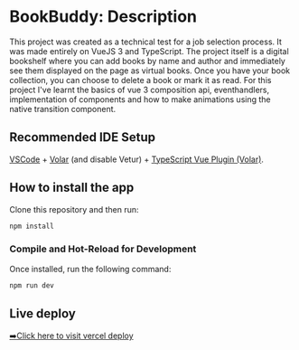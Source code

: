 # BookBuddy: Description

This project was created as a technical test for a job selection process. It was made entirely on VueJS 3 and TypeScript.
The project itself is a digital bookshelf where you can add books by name and author and immediately see them displayed on the page as virtual books. Once you have your book collection, you can choose to delete a book or mark it as read.
For this project I've learnt the basics of vue 3 composition api, eventhandlers, implementation of components and how to make animations using the native transition component.

## Recommended IDE Setup

[VSCode](https://code.visualstudio.com/) + [Volar](https://marketplace.visualstudio.com/items?itemName=Vue.volar) (and disable Vetur) + [TypeScript Vue Plugin (Volar)](https://marketplace.visualstudio.com/items?itemName=Vue.vscode-typescript-vue-plugin).

## How to install the app

Clone this repository and then run:

```sh
npm install
```

### Compile and Hot-Reload for Development

Once installed, run the following command:

```sh
npm run dev
```

## Live deploy

[➡️Click here to visit vercel deploy](https://book-buddy-9amlm5y9v-lukeraig.vercel.app)
